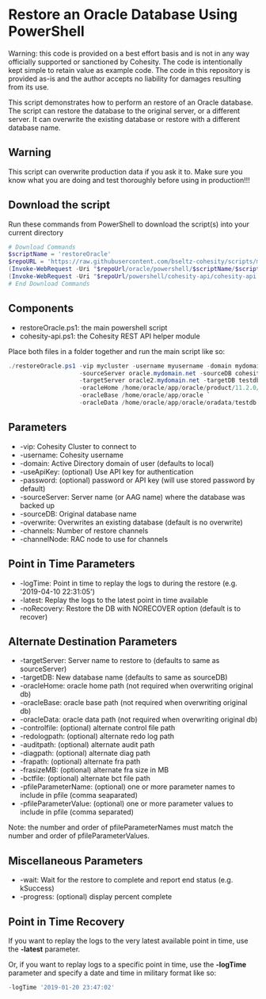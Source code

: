 # Restore an Oracle Database Using PowerShell

Warning: this code is provided on a best effort basis and is not in any way officially supported or sanctioned by Cohesity. The code is intentionally kept simple to retain value as example code. The code in this repository is provided as-is and the author accepts no liability for damages resulting from its use.

This script demonstrates how to perform an restore of an Oracle database. The script can restore the database to the original server, or a different server. It can overwrite the existing database or restore with a different database name.  

## Warning

This script can overwrite production data if you ask it to. Make sure you know what you are doing and test thoroughly before using in production!!!

## Download the script

Run these commands from PowerShell to download the script(s) into your current directory

```powershell
# Download Commands
$scriptName = 'restoreOracle'
$repoURL = 'https://raw.githubusercontent.com/bseltz-cohesity/scripts/master'
(Invoke-WebRequest -Uri "$repoUrl/oracle/powershell/$scriptName/$scriptName.ps1").content | Out-File "$scriptName.ps1"; (Get-Content "$scriptName.ps1") | Set-Content "$scriptName.ps1"
(Invoke-WebRequest -Uri "$repoUrl/powershell/cohesity-api/cohesity-api.ps1").content | Out-File cohesity-api.ps1; (Get-Content cohesity-api.ps1) | Set-Content cohesity-api.ps1
# End Download Commands
```

## Components

* restoreOracle.ps1: the main powershell script
* cohesity-api.ps1: the Cohesity REST API helper module

Place both files in a folder together and run the main script like so:

```powershell
./restoreOracle.ps1 -vip mycluster -username myusername -domain mydomain.net `
                    -sourceServer oracle.mydomain.net -sourceDB cohesity `
                    -targetServer oracle2.mydomain.net -targetDB testdb `
                    -oracleHome /home/oracle/app/oracle/product/11.2.0/dbhome_1 `
                    -oracleBase /home/oracle/app/oracle `
                    -oracleData /home/oracle/app/oracle/oradata/testdb

```

## Parameters

* -vip: Cohesity Cluster to connect to
* -username: Cohesity username
* -domain: Active Directory domain of user (defaults to local)
* -useApiKey: (optional) Use API key for authentication
* -password: (optional) password or API key (will use stored password by default)
* -sourceServer: Server name (or AAG name) where the database was backed up
* -sourceDB: Original database name
* -overwrite: Overwrites an existing database (default is no overwrite)
* -channels: Number of restore channels
* -channelNode: RAC node to use for channels

## Point in Time Parameters

* -logTime: Point in time to replay the logs to during the restore (e.g. '2019-04-10 22:31:05')
* -latest: Replay the logs to the latest point in time available
* -noRecovery: Restore the DB with NORECOVER option (default is to recover)

## Alternate Destination Parameters

* -targetServer: Server name to restore to (defaults to same as sourceServer)
* -targetDB: New database name (defaults to same as sourceDB)
* -oracleHome: oracle home path (not required when overwriting original db)
* -oracleBase: oracle base path (not required when overwriting original db)
* -oracleData: oracle data path (not required when overwriting original db)
* -controlfile: (optional) alternate control file path
* -redologpath: (optional) alternate redo log path
* -auditpath: (optional) alternate audit path
* -diagpath: (optional) alternate diag path
* -frapath: (optional) alternate fra path
* -frasizeMB: (optional) alternate fra size in MB
* -bctfile: (optional) alternate bct file path
* -pfileParameterName: (optional) one or more parameter names to include in pfile (comma seaparated)
* -pfileParameterValue: (optional) one or more parameter values to include in pfile (comma separated)

Note: the number and order of pfileParameterNames must match the number and order of pfileParameterValues.

## Miscellaneous Parameters

* -wait: Wait for the restore to complete and report end status (e.g. kSuccess)
* -progress: (optional) display percent complete

## Point in Time Recovery

If you want to replay the logs to the very latest available point in time, use the **-latest** parameter.

Or, if you want to replay logs to a specific point in time, use the **-logTime** parameter and specify a date and time in military format like so:

```powershell
-logTime '2019-01-20 23:47:02'
```

